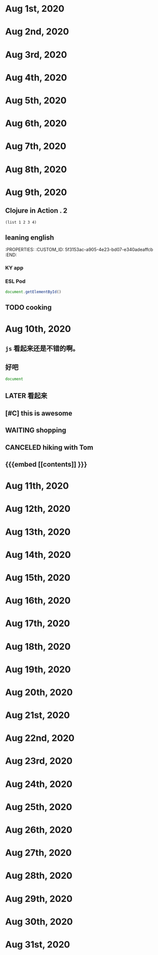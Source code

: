 # Aug 1st, 2020
# Aug 2nd, 2020
# Aug 3rd, 2020
# Aug 4th, 2020
# Aug 5th, 2020
# Aug 6th, 2020
# Aug 7th, 2020
# Aug 8th, 2020
# Aug 9th, 2020
## Clojure in Action . 2
```clujure
(list 1 2 3 4)
```
## leaning english
   :PROPERTIES:
   :CUSTOM_ID: 5f3153ac-a905-4e23-bd07-e340adeaffcb
   :END:
### KY app
### ESL Pod
```js
document.getElementById()
```
###
## TODO cooking
##
# Aug 10th, 2020
## `js` 看起来还是不错的啊。
## 好吧
```js
document
```
## LATER 看起来
## [#C] this is awesome
## WAITING shopping
## CANCELED hiking with Tom
## {{{embed [[contents]] }}}
# Aug 11th, 2020
# Aug 12th, 2020
# Aug 13th, 2020
# Aug 14th, 2020
# Aug 15th, 2020
# Aug 16th, 2020
# Aug 17th, 2020
# Aug 18th, 2020
# Aug 19th, 2020
# Aug 20th, 2020
# Aug 21st, 2020
# Aug 22nd, 2020
# Aug 23rd, 2020
# Aug 24th, 2020
# Aug 25th, 2020
# Aug 26th, 2020
# Aug 27th, 2020
# Aug 28th, 2020
# Aug 29th, 2020
# Aug 30th, 2020
# Aug 31st, 2020
